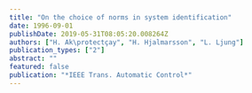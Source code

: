 ```yaml
---
title: "On the choice of norms in system identification"
date: 1996-09-01
publishDate: 2019-05-31T08:05:20.008264Z
authors: ["H. Ak\protectçay", "H. Hjalmarsson", "L. Ljung"]
publication_types: ["2"]
abstract: ""
featured: false
publication: "*IEEE Trans. Automatic Control*"
---
```


